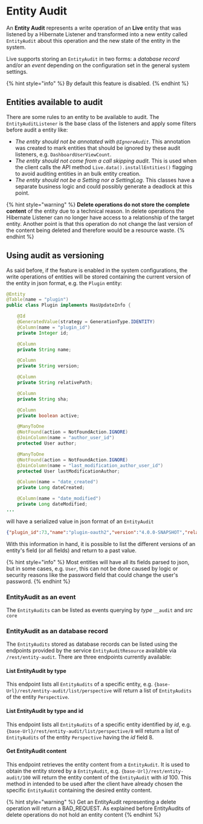 # Entity Audit

An **Entity Audit** represents a write operation of an **Live** entity that was listened by a Hibernate Listener and transformed into a new entity called `EntityAudit` about this operation and the new state of the entity in the system.

Live supports storing an `EntityAudit` in two forms: a _database record_ and/or an _event_ depending on the configuration set in the general system settings.

{% hint style="info" %} By default this feature is disabled. {% endhint %}

## Entities available to audit

There are some rules to an entity to be available to audit. The `EntityAuditListener` is the base class of the listeners and apply some filters before audit a entity like:

- *The entity should not be annotated with `@IgnoreAudit`*. This annotation was created to mark entities that should be ignored by these audit listeners, e.g. `DashboardUserViewCount`.
- *The entity should not come from a call skipping audit*. This is used when the client calls the API method `Live.data().installEntities()` flagging to avoid auditing entities in an bulk entity creation.
- *The entity should not be a Setting nor a SettingLog*. This classes have a separate business logic and could possibly generate a deadlock at this point.

{% hint style="warning" %} **Delete operations do not store the complete content** of the entity due to a technical reason. In delete operations the Hibernate Listener can no longer have access to a relationship of the target entity. Another point is that this operation do not change the last version of the content being deleted and therefore would be a resource waste. {% endhint %}

## Using audit as versioning

As said before, if the feature is enabled in the system configurations, the write operations of entities will be stored containing the current version of the entity in json format, e.g. the `Plugin` entity:

```java
@Entity
@Table(name = "plugin")
public class Plugin implements HasUpdateInfo {

    @Id
    @GeneratedValue(strategy = GenerationType.IDENTITY)
    @Column(name = "plugin_id")
    private Integer id;

    @Column
    private String name;

    @Column
    private String version;

    @Column
    private String relativePath;

    @Column
    private String sha;

    @Column
    private boolean active;

    @ManyToOne
    @NotFound(action = NotFoundAction.IGNORE)
    @JoinColumn(name = "author_user_id")
    protected User author;

    @ManyToOne
    @NotFound(action = NotFoundAction.IGNORE)
    @JoinColumn(name = "last_modification_author_user_id")
    protected User lastModificationAuthor;

    @Column(name = "date_created")
    private Long dateCreated;

    @Column(name = "date_modified")
    private Long dateModified;
...
```

will have a serialized value in json format of an `EntityAudit`

```json
{"plugin_id":73,"name":"plugin-oauth2","version":"4.0.0-SNAPSHOT","relativePath":"runtime/plugins/plugin-oauth2-4.0.0-SNAPSHOT.jar","sha":"521106f069e19cb655584fde535f94ea61de0c25","active":true,"date_created":1681149907570,"date_modified":1685978338791}
```

With this information in hand, it is possible to list the different versions of an entity's field (or all fields) and return to a past value.

{% hint style="info" %} Most entities will have all its fields parsed to json, but in some cases, e.g. `User`, this can not be done caused by logic or security reasons like the password field that could change the user's password.  {% endhint %}

### EntityAudit as an event

The `EntityAudits` can be listed as events querying by *type* `__audit` and *src* `core`

### EntityAudit as an database record

The `EntityAudits` stored as database records can be listed using the endpoints provided by the service `EntityAuditResource` available via `/rest/entity-audit`. There are three endpoints currently available:

#### List EntityAudit by type

This endpoint lists all `EntityAudits` of a specific entity, e.g. `{base-Url}/rest/entity-audit/list/perspective` will return a list of `EntityAudits` of the entity `Perspective`.

#### List EntityAudit by type and id

This endpoint lists all `EntityAudits` of a specific entity identified by *id*, e.g. `{base-Url}/rest/entity-audit/list/perspective/8` will return a list of `EntityAudits` of the entity `Perspective` having the *id* field 8.

#### Get EntityAudit content

This endpoint retrieves the entity content from a `EntityAudit`. It is used to obtain the entity stored by a `EntityAudit`, e.g. `{base-Url}/rest/entity-audit/100` will return the entity content of the `EntityAudit` with *id* 100. This method in intended to be used after the client have already chosen the specific `EntityAudit` containing the desired entity content.

{% hint style="warning" %} Get an EntityAudit representing a delete operation will return a BAD_REQUEST. As explained before EntityAudits of delete operations do not hold an entity content {% endhint %}